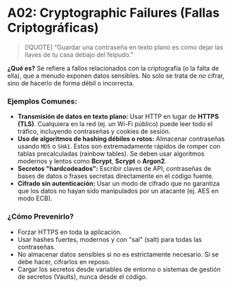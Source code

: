 # A02: Cryptographic Failures (Fallas Criptográficas)

> [!QUOTE] "Guardar una contraseña en texto plano es como dejar las llaves de tu casa debajo del felpudo."

**¿Qué es?** Se refiere a fallos relacionados con la criptografía (o la falta de ella), que a menudo exponen datos sensibles. No solo se trata de *no* cifrar, sino de hacerlo de forma débil o incorrecta.

### Ejemplos Comunes:

-   **Transmisión de datos en texto plano:** Usar HTTP en lugar de **HTTPS (TLS)**. Cualquiera en la red (ej. un Wi-Fi público) puede leer todo el tráfico, incluyendo contraseñas y cookies de sesión.
-   **Uso de algoritmos de hashing débiles o rotos:** Almacenar contraseñas usando `MD5` o `SHA1`. Estos son extremadamente rápidos de romper con tablas precalculadas (rainbow tables). Se deben usar algoritmos modernos y lentos como **Bcrypt**, **Scrypt** o **Argon2**.
-   **Secretos "hardcodeados":** Escribir claves de API, contraseñas de bases de datos o frases secretas directamente en el código fuente.
-   **Cifrado sin autenticación:** Usar un modo de cifrado que no garantiza que los datos no hayan sido manipulados por un atacante (ej. AES en modo ECB).

### ¿Cómo Prevenirlo?

-   Forzar HTTPS en toda la aplicación.
-   Usar hashes fuertes, modernos y con "sal" (salt) para todas las contraseñas.
-   No almacenar datos sensibles si no es estrictamente necesario. Si se debe hacer, cifrarlos en reposo.
-   Cargar los secretos desde variables de entorno o sistemas de gestión de secretos (Vaults), nunca desde el código.
